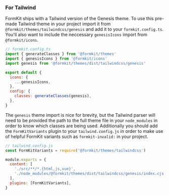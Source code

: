 ### For Tailwind

FormKit ships with a Tailwind version of the Genesis theme. To use this pre-made Tailwind theme in your project import it from `@formkit/themes/tailwindcss/genesis` and add it to your `formkit.config.ts`. You'll also want to include the neccessary `genesisIcons` import from `@formkit/icons`.

```js
// formkit.config.ts
import { generateClasses } from '@formkit/themes'
import { genesisIcons } from '@formkit/icons'
import genesis from '@formkit/themes/dist/tailwindcss/genesis'

export default {
  icons: {
    ...genesisIcons,
  },
  config: {
    classes: generateClasses(genesis),
  },
}
```

The `genesis` theme import is nice for brevity, but the Tailwind parser will need to be provided the path to the full theme file in your `node_modules` in order to know which classes are being used. Additionally you should add the `FormKitVariants` plugin to your `tailwind.config.js` in order to make use of helpful FormKit variants such as `formkit-invalid:` in your project.

```js
// tailwind.config.js
const FormKitVariants = require('@formkit/themes/tailwindcss')

module.exports = {
  content: [
    './src/**/*.{html,js,vue}',
    './node_modules/@formkit/themes/dist/tailwindcss/genesis/index.cjs',
  ],
  plugins: [FormKitVariants],
}
```
